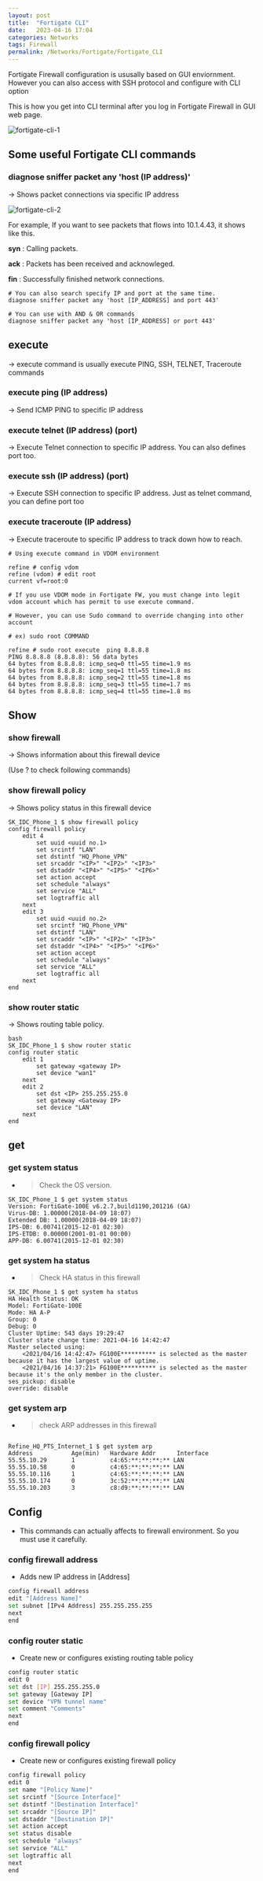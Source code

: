 ```yaml
---
layout: post
title:  "Fortigate CLI"
date:   2023-04-16 17:04
categories: Networks
tags: Firewall
permalink: /Networks/Fortigate/Fortigate_CLI
---
```


Fortigate Firewall configuration is ususally based on GUI enviornment. However you can also access with SSH protocol and configure with CLI option

This is how you get into CLI terminal after you log in Fortigate Firewall in GUI web page.

![fortigate-cli-1](/assets/fortigate/forti-cli-1.png)

## Some useful Fortigate CLI commands


### diagnose sniffer packet any 'host (IP address)'

→ Shows packet connections via specific IP address

![fortigate-cli-2](/assets/fortigate/forti-cli-2.png)

For example, If you want to see packets that flows into 10.1.4.43, it shows like this.

**syn** : Calling packets.

**ack** : Packets has been received and acknowleged.

**fin** : Successfully finished network connections.


```
# You can also search specify IP and port at the same time.
diagnose sniffer packet any 'host [IP_ADDRESS] and port 443'

# You can use with AND & OR commands
diagnose sniffer packet any 'host [IP_ADDRESS] or port 443'

```

## execute

→ execute command is usually execute PING, SSH, TELNET, Traceroute commands

### execute ping (IP address)

→ Send ICMP PING to specific IP address

### execute telnet (IP address) (port)

→ Execute Telnet connection to specific IP address. You can also defines port too.

### execute ssh (IP address) (port)

→ Execute SSH connection to specific IP address. Just as telnet command, you can define port too

### execute traceroute (IP address)

→ Execute traceroute to specific IP address to track down how to reach.


```
# Using execute command in VDOM environment

refine # config vdom
refine (vdom) # edit root
current vf=root:0

# If you use VDOM mode in Fortigate FW, you must change into legit vdom account which has permit to use execute command.

# However, you can use Sudo command to override changing into other account

# ex) sudo root COMMAND

refine # sudo root execute  ping 8.8.8.8
PING 8.8.8.8 (8.8.8.8): 56 data bytes
64 bytes from 8.8.8.8: icmp_seq=0 ttl=55 time=1.9 ms
64 bytes from 8.8.8.8: icmp_seq=1 ttl=55 time=1.8 ms
64 bytes from 8.8.8.8: icmp_seq=2 ttl=55 time=1.8 ms
64 bytes from 8.8.8.8: icmp_seq=3 ttl=55 time=1.7 ms
64 bytes from 8.8.8.8: icmp_seq=4 ttl=55 time=1.8 ms

```

## Show

### show firewall

→  Shows information about this firewall device

(Use ? to check following commands)

### show firewall policy

→ Shows policy status in this firewall device

```
SK_IDC_Phone_1 $ show firewall policy
config firewall policy
    edit 4
        set uuid <uuid no.1>
        set srcintf "LAN"
        set dstintf "HQ_Phone_VPN"
        set srcaddr "<IP>" "<IP2>" "<IP3>"
        set dstaddr "<IP4>" "<IP5>" "<IP6>"
        set action accept
        set schedule "always"
        set service "ALL"
        set logtraffic all
    next
    edit 3
        set uuid <uuid no.2>
        set srcintf "HQ_Phone_VPN"
        set dstintf "LAN"
        set srcaddr "<IP>" "<IP2>" "<IP3>"
        set dstaddr "<IP4>" "<IP5>" "<IP6>"
        set action accept
        set schedule "always"
        set service "ALL"
        set logtraffic all
    next
end

```

### show router static

→ Shows routing table policy.

```
bash
SK_IDC_Phone_1 $ show router static
config router static
    edit 1
        set gateway <gateway IP>
        set device "wan1"
    next
    edit 2
        set dst <IP> 255.255.255.0
        set gateway <Gateway IP>
        set device "LAN"
    next
end

```

## get

### get system status

- > Check the OS version.

```
SK_IDC_Phone_1 $ get system status
Version: FortiGate-100E v6.2.7,build1190,201216 (GA)
Virus-DB: 1.00000(2018-04-09 18:07)
Extended DB: 1.00000(2018-04-09 18:07)
IPS-DB: 6.00741(2015-12-01 02:30)
IPS-ETDB: 0.00000(2001-01-01 00:00)
APP-DB: 6.00741(2015-12-01 02:30)

```

### get system ha status

- > Check HA status in this firewall

```
SK_IDC_Phone_1 $ get system ha status
HA Health Status: OK
Model: FortiGate-100E
Mode: HA A-P
Group: 0
Debug: 0
Cluster Uptime: 543 days 19:29:47
Cluster state change time: 2021-04-16 14:42:47
Master selected using:
    <2021/04/16 14:42:47> FG100E********** is selected as the master because it has the largest value of uptime.
    <2021/04/16 14:37:21> FG100E********** is selected as the master because it's the only member in the cluster.
ses_pickup: disable
override: disable

```

### get system arp

- > check ARP addresses in this firewall

```

Refine_HQ_PTS_Internet_1 $ get system arp
Address           Age(min)   Hardware Addr      Interface
55.55.10.29       1          c4:65:**:**:**:** LAN
55.55.10.58       0          c4:65:**:**:**:** LAN
55.55.10.116      1          c4:65:**:**:**:** LAN
55.55.10.174      0          3c:52:**:**:**:** LAN
55.55.10.203      3          c8:d9:**:**:**:** LAN

```

## Config 

- This commands can actually affects to firewall environment. So you must use it carefully.

### config firewall address

- Adds new IP address in [Address]

```bash
config firewall address
edit "[Address Name]"
set subnet [IPv4 Address] 255.255.255.255
next
end
```

### config router static

- Create new or configures existing routing table policy

```bash
config router static
edit 0
set dst [IP] 255.255.255.0
set gateway [Gateway IP]
set device "VPN tunnel name"
set comment "Comments"
next
end
```

### config firewall policy

- Create new or configures existing firewall policy

```bash
config firewall policy
edit 0
set name "[Policy Name]"
set srcintf "[Source Interface]"
set dstintf "[Destination Interface]"
set srcaddr "[Source IP]"
set dstaddr "[Destination IP]"
set action accept
set status disable
set schedule "always"
set service "ALL"
set logtraffic all
next
end
```